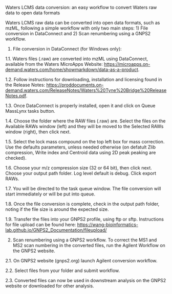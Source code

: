 Waters LCMS data conversion: an easy workflow to convert Waters raw data to open data formats


Waters LCMS raw data can be converted into open data formats, such as mzML, following a simple workflow with only two main steps: 1) File conversion in DataConnect and 2) Scan renumbering using a GNPS2 workflow.


1) File conversion in DataConnect (for Windows only):
   
1.1. Waters files (.raw) are converted into mzML using DataConnect, available from the Waters MicroApps Website: https://microapps.on-demand.waters.com/home/showmarkdown/data-as-a-product. 

1.2. Follow instructions for downloading, installation and licensing found in the Release Notes: https://proddocuments.on-demand.waters.com/ReleaseNotes/Waters%20Tyne%20Bridge%20ReleaseNotes.pdf.

1.3. Once DataConnect is properly installed, open it and click on Queue MassLynx tasks button. 

1.4. Choose the folder where the RAW files (.raw) are. Select the files on the Available RAWs window (left) and they will be moved to the Selected RAWs window (right), then click next.

1.5. Select the lock mass compound on the top left box for mass correction. Use the defaults parameters, unless needed otherwise (on defatult Zlib compression, Write index and Centroid data using 2D peak peaking are checked). 

1.6. Choose your m/z compression size (32 or 64 bit), then click next. Choose your output path folder. Log level default is debug. Click export RAWs.

1.7. You will be directed to the task queue window. The file conversion will start immediately or will be put into queue.

1.8. Once the file conversion is complete, check in the output path folder, noting if the file size is around the expected size.

1.9. Transfer the files into your GNPS2 profile, using ftp or sftp. Instructions for file upload can be found here: https://wang-bioinformatics-lab.github.io/GNPS2_Documentation/fileupload/


2) Scan renumbering using a GNPS2 workflow.
To correct the MS1 and MS2 scan numbering in the converted files, run the Agilent Workflow on the GNPS2 website.

2.1. On GNPS2 website (gnps2.org) launch Agilent conversion workflow.

2.2. Select files from your folder and submit workflow.

2.3. Converted files can now be used in downstream analysis on the GNPS2 website or downloaded for other analysis.
